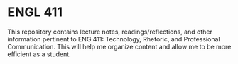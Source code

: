 # ENGL 411
This repository contains lecture notes, readings/reflections, and other information pertinent to ENG 411: Technology, Rhetoric, and Professional Communication. This will help me organize content and allow me to be more efficient as a student.
